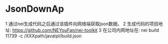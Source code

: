 # JsonDownAp
1 通过nei生成代码之后通过该插件向网络端获取json数据。
2 生成代码的项目地址: https://github.com/NEYouFan/nei-toolkit 
3 在公司内网地址在:  nei build 11739 -c /XXXpath/javatpl/build.json
